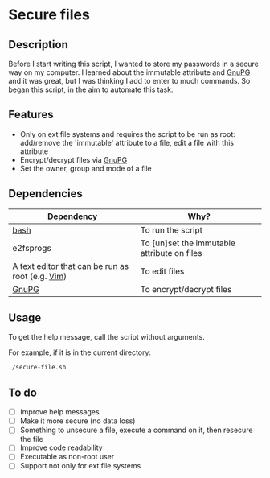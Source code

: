 # Secure files

## Description

Before I start writing this script, I wanted to store my passwords in a secure way on my computer.
I learned about the immutable attribute and [GnuPG](https://gnupg.org) and it was great, but I was thinking I add to enter to much commands.
So began this script, in the aim to automate this task.

## Features

- Only on ext file systems and requires the script to be run as root:
    add/remove the 'immutable' attribute to a file,
    edit a file with this attribute
- Encrypt/decrypt files via [GnuPG](https://gnupg.org/)
- Set the owner, group and mode of a file

## Dependencies

| Dependency                                                               | Why?                                        |
| ------------------------------------------------------------------------ | ------------------------------------------- |
| [bash](https://www.gnu.org/software/bash)                                | To run the script                           |
| e2fsprogs                                                                | To [un]set the immutable attribute on files |
| A text editor that can be run as root (e.g. [Vim](https://www.vim.org/)) | To edit files                               |
| [GnuPG](https://gnupg.org/)                                              | To encrypt/decrypt files                    |

## Usage

To get the help message, call the script without arguments.

For example, if it is in the current directory:

```bash
./secure-file.sh
```

## To do

- [ ] Improve help messages
- [ ] Make it more secure (no data loss)
- [ ] Something to unsecure a file, execute a command on it, then resecure the file
- [ ] Improve code readability
- [ ] Executable as non-root user
- [ ] Support not only for ext file systems
